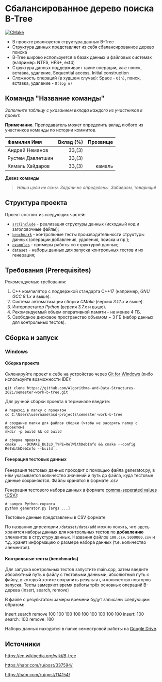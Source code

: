 # Сбалансированное дерево поиска B-Tree

[![CMake](https://github.com/Algorithms-and-Data-Structures-2021/semester-work-b-tree/actions/workflows/cmake.yml/badge.svg)](https://github.com/Algorithms-and-Data-Structures-2021/semester-work-b-tree/actions/workflows/cmake.yml)

- В проекте реализуется структура данных B-Tree
- Структура данных представляет из себя сбалансированное дерево поиска
- B-Tree широко используется в базах данных и файловых системах (например: NTFS, HFS+, ext4)
- Структура данных поддерживает такие операции, как: поиск, вставка, удаление, Sequential access, Initial construction
- Сложность операций (в худшем случае): Space - `O(n)`, поиск, вставка, удаление - `O(log n)`

## Команда "Название команды"

_Заполните таблицу с указанием вклада каждого из участников в проект._

**Примечание**. Преподаватель может определить вклад любого из участников команды по истории коммитов.

| Фамилия Имя   | Вклад (%) | Прозвище              |
| :---          |   ---:    |  ---:                 |
| Андрей Неманов   |      33,(3)   |                 |
| Рустем Давлетшин   |      33,(3)   |   |
| Кямаль Хайдаров   |       33,(3)  |    камаль       |

**Девиз команды**
> _Наши цели не ясны. Задачи не определены. Забиваем, товарищи!_

## Структура проекта

Проект состоит из следующих частей:

- [`src`](src)/[`include`](include) - реализация структуры данных (исходный код и заголовочные файлы);
- [`benchmark`](benchmark) - контрольные тесты производительности структуры данных (операции добавления, удаления,
  поиска и пр.);
- [`examples`](examples) - примеры работы со структурой данных;
- [`dataset`](dataset) - наборы данных для запуска контрольных тестов и их генерация;

## Требования (Prerequisites)

Рекомендуемые требования:

1. С++ компилятор c поддержкой стандарта C++17 (например, _GNU GCC 8.1.x_ и выше).
2. Система автоматизации сборки _CMake_ (версия _3.12.x_ и выше).
3. Интерпретатор _Python_ (версия _3.7.x_ и выше).
4. Рекомендуемый объем оперативной памяти - не менее 4 ГБ.
5. Свободное дисковое пространство объемом ~ 3 ГБ (набор данных для контрольных тестов).

## Сборка и запуск



### Windows

#### Сборка проекта


Склонируйте проект к себе на устройство через [Git for Windows](https://gitforwindows.org/) (либо используйте
возможности IDE):

```shell
git clone https://github.com/Algorithms-and-Data-Structures-2021/semester-work-b-tree.git
```

Для ручной сборки проекта в терминале введите:

```shell
# переход в папку с проектом
cd C:\Users\username\asd-projects\semester-work-b-tree

# создание папки для файлов сборки (чтобы не засорять папку с проектом) 
mkdir -p build && cd build 

# сборка проекта
cmake .. -DCMAKE_BUILD_TYPE=RelWithDebInfo && cmake --config RelWithDebInfo --build . 
```

#### Генерация тестовых данных

Генерация тестовых данных проходит с помощью файла generator.py, в нём указывается количество значений и путь до файла,
куда тестовые данные сохраняются. Файлы хранятся в формате .csv

Генерация тестового набора данных в
формате [comma-seperated values (CSV)](https://en.wikipedia.org/wiki/Comma-separated_values):

```shell
# запуск Python-скрипта
python generator.py [args ...]
```

Тестовые данные представлены в CSV формате 


По названию директории `/dataset/data/add` можно понять, что здесь хранятся наборы данных для контрольных тестов по
**добавлению** элементов в структуру данных. Названия файлов `100.csv`. `5000000.csv` и т.д. хранят информацию о размере
набора данных (т.е. количество элементов).

#### Контрольные тесты (benchmarks)


Для запуска контрольных тестов запустите main.cpp, затем введите абсолютный путь к файлу с тестовыми данными, абсолютный
путь к файлу, в который хотите сохранить результат, и количество повторов запуска. Тесты замеряют время работы трёх
основных операций B-дерева (insert, search, remove)

В файле с результатом замеры времени будут записаны следующим образом:

insert search remove
100   100     100
100   100     100
100   100     100
insert: 100
search: 100
remove: 100


Наборы данных находятся в папке семестровой
работы на [Google Drive](https://drive.google.com/drive/u/0/folders/1ElAz6wTZIqUUSn14kZwf52VAWLm3LttN).

## Источники

https://en.wikipedia.org/wiki/B-tree

https://habr.com/ru/post/337594/

https://habr.com/ru/post/114154/